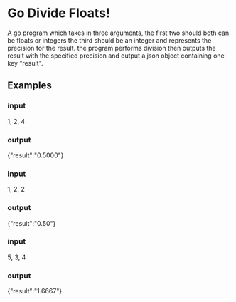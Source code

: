 # Go Divide Floats!

A go program which takes in three arguments, the first two should both can be floats or integers the third should be an integer and represents the precision for the result. the program performs division then outputs the result with the specified precision and output a json object containing one key "result".

## Examples

### input
1, 2, 4
### output
{"result":"0.5000"}


### input
1, 2, 2
### output
{"result":"0.50"}

### input
5, 3, 4
### output
{"result":"1.6667"}